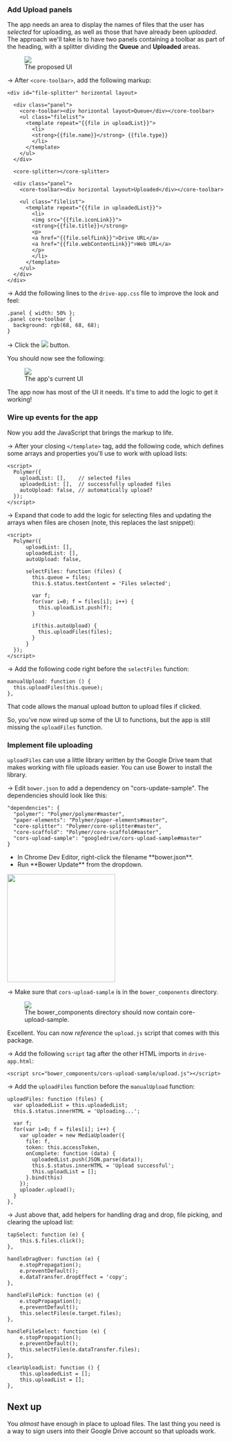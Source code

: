 <toc-element></toc-element>


### Add Upload panels

The app needs an area to display the names of files that
the user has _selected_ for uploading,
as well as those that have already been _uploaded_. 
The approach we'll take is to have two panels
containing a toolbar as part of the heading,
with a splitter dividing the **Queue** and **Uploaded** areas. 

<figure>
  <img src="img/image_30.png"/>
  <figcaption>The proposed UI</figcaption>
</figure>

&rarr; After `<core-toolbar>`, add the following markup:

    <div id="file-splitter" horizontal layout>
        
      <div class="panel">
        <core-toolbar><div horizontal layout>Queue</div></core-toolbar>
        <ul class="filelist">
          <template repeat="{{file in uploadList}}">
            <li>
            <strong>{{file.name}}</strong> {{file.type}}
            </li>
          </template>
        </ul>
      </div>

      <core-splitter></core-splitter>

      <div class="panel">
        <core-toolbar><div horizontal layout>Uploaded</div></core-toolbar>

        <ul class="filelist">
          <template repeat="{{file in uploadedList}}">
            <li>
            <img src="{{file.iconLink}}"> 
            <strong>{{file.title}}</strong>
            <p>
            <a href="{{file.selfLink}}">Drive URL</a>
            <a href="{{file.webContentLink}}">Web URL</a>
            </p>
            </li>
          </template>
        </ul>
      </div>
    </div>


&rarr; Add the following lines to the `drive-app.css` file to
improve the look and feel:

    .panel { width: 50% };
    .panel core-toolbar {
      background: rgb(68, 68, 68);
    }


&rarr; Click the <img src="img/runbutton.png" class="icon"> button.

You should now see the following:

<figure>
  <img src="img/image_31.png"/>
  <figcaption>The app's current UI</figcaption>
</figure>

The app now has most of the UI it needs.
It's time to add the logic to get it working!


### Wire up events for the app

Now you add the JavaScript that brings the markup to life. 

&rarr; After your closing `</template>` tag, add the following code,
which defines some arrays and properties you'll use to work with upload lists:

    <script>
      Polymer({
        uploadList: [],    // selected files
        uploadedList: [],  // successfully uploaded files
        autoUpload: false, // automatically upload?
      });
    </script>

&rarr; Expand that code to add the logic for selecting files and
updating the arrays when files are chosen (note, this replaces the
last snippet):

    <script>
      Polymer({
          uploadList: [],
          uploadedList: [],
          autoUpload: false,

          selectFiles: function (files) {
            this.queue = files;
            this.$.status.textContent = 'Files selected';

            var f;
            for(var i=0; f = files[i]; i++) {
              this.uploadList.push(f);
            }

            if(this.autoUpload) {
              this.uploadFiles(files);
            }
          }
      });
    </script>

&rarr; Add the following code right before the `selectFiles` function:

    manualUpload: function () { 
      this.uploadFiles(this.queue); 
    },

That code allows the manual upload button to upload files if clicked.

So, you’ve now wired up some of the UI to functions,
but the app is still missing the `uploadFiles` function.

### Implement file uploading

`uploadFiles` can use a little library written by the Google Drive team
that makes working with file uploads easier.
You can use Bower to install the library.

&rarr; Edit `bower.json` to add a dependency on "cors-update-sample".
The dependencies should look like this:

    "dependencies": {
      "polymer": "Polymer/polymer#master",
      "paper-elements": "Polymer/paper-elements#master",
      "core-splitter": "Polymer/core-splitter#master",
      "core-scaffold": "Polymer/core-scaffold#master",
      "cors-upload-sample": "googledrive/cors-upload-sample#master"
    }

<div class="stepbystep">
  <ul>
    <li>In Chrome Dev Editor, right-click the filename **bower.json**.</li>
    <li>Run **Bower Update** from the dropdown.</li>
  </ul>
  <div>
    <img src="img/image_18.png" style="height:250px;">
  </div>
</div>


&rarr; Make sure that `cors-upload-sample` is in the `bower_components` directory.

<figure>
  <img src="img/image_33.png"/>
  <figcaption>The bower_components directory should now contain core-upload-sample.</figcaption>
</figure>


Excellent. You can now _reference_ the `upload.js` script that
comes with this package.

&rarr; Add the following `script` tag after
the other HTML imports in `drive-app.html`:

    <script src="bower_components/cors-upload-sample/upload.js"></script>

&rarr; Add the `uploadFiles` function before the `manualUpload` function:

    uploadFiles: function (files) {
      var uploadedList = this.uploadedList;
      this.$.status.innerHTML = 'Uploading...';

      var f;
      for(var i=0; f = files[i]; i++) {
        var uploader = new MediaUploader({
          file: f,
          token: this.accessToken,
          onComplete: function (data) {
            uploadedList.push(JSON.parse(data));
            this.$.status.innerHTML = 'Upload successful';
            this.uploadList = [];
          }.bind(this)
        });
        uploader.upload();
      }
    },


&rarr; Just above that, add helpers for handling drag and drop, file picking, and
clearing the upload list:

    tapSelect: function (e) {
        this.$.files.click();
    },

    handleDragOver: function (e) {
        e.stopPropagation();
        e.preventDefault();
        e.dataTransfer.dropEffect = 'copy';
    },

    handleFilePick: function (e) {
        e.stopPropagation();
        e.preventDefault();
        this.selectFiles(e.target.files);
    },

    handleFileSelect: function (e) {
        e.stopPropagation();
        e.preventDefault();
        this.selectFiles(e.dataTransfer.files);
    },

    clearUploadList: function () {
        this.uploadedList = [];
        this.uploadList = [];
    },

## Next up

You _almost_ have enough in place to upload files.
The last thing you need is a way to sign users into
their Google Drive account so that uploads work.
